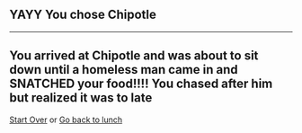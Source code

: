 ## YAYY You chose Chipotle
---
You arrived at Chipotle and was about to sit down until a homeless man came in and SNATCHED your food!!!! You chased after him but realized it was to late
---

[Start Over](../cooking-food.md)
or
[Go back to lunch](lunch.md)



